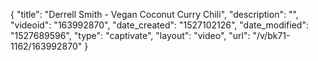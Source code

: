{
    "title": "Derrell Smith - Vegan Coconut Curry Chili",
    "description": "",
    "videoid": "163992870",
    "date_created": "1527102126",
    "date_modified": "1527689596",
    "type": "captivate",
    "layout": "video",
    "url": "\/v\/bk71-1162\/163992870"
}